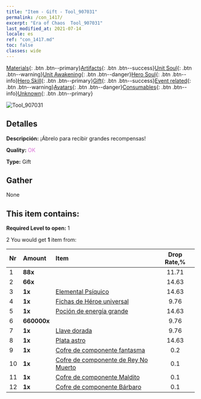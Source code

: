 ```yaml
---
title: "Item - Gift - Tool_907031"
permalink: /con_1417/
excerpt: "Era of Chaos  Tool_907031"
last_modified_at: 2021-07-14
locale: es
ref: "con_1417.md"
toc: false
classes: wide
---
```

 [Materials](/ItemsES/){: .btn .btn--primary}[Artifacts](/ItemsES/Artifacts/){: .btn .btn--success}[Unit Soul](/ItemsES/UnitSoul/){: .btn .btn--warning}[Unit Awakening](/ItemsES/UnitAwakening/){: .btn .btn--danger}[Hero Soul](/ItemsES/HeroSoul/){: .btn .btn--info}[Hero Skill](/ItemsES/HeroSkill/){: .btn .btn--primary}[Gift](/ItemsES/Gift/){: .btn .btn--success}[Event related](/ItemsES/Events/){: .btn .btn--warning}[Avatars](/ItemsES/Avatars/){: .btn .btn--danger}[Consumables](/ItemsES/Consumables/){: .btn .btn--info}[Unknown](/ItemsES/Unknown/){: .btn .btn--primary}

 ![Tool_907031](/images/t/i_907031.png)

## Detalles
 **Descripción:** ¡Ábrelo para recibir grandes recompensas!

 **Quality:** <span style="color: #DA70D6">OK</span>

 **Type:** Gift

## Gather

  None

## This item contains:

 **Required Level to open:** 1

 2 You would get **1** item  from:

  | Nr | Amount |     Item    | Drop Rate,% |
  |:---|:-------|:------------|:---------:|
  | 1 |  **88x** | <i class="fas fa-gem"/> | 11.71 | 
  | 2 |  **66x** | <i class="fas fa-gem"/> | 14.63 | 
  | 3 |  **1x** | [Elemental Psíquico](/ItemsES/unt_267/) | 14.63 | 
  | 4 |  **1x** | [Fichas de Héroe universal](/ItemsES/her_358/) | 9.76 | 
  | 5 |  **1x** | [Poción de energía grande](/ItemsES/con_706/) | 14.63 | 
  | 6 |  **660000x** | <i class="fas fa-coins"/> | 9.76 | 
  | 7 |  **1x** | [Llave dorada](/ItemsES/con_783/) | 9.76 | 
  | 8 |  **1x** | [Plata astro](/ItemsES/con_969/) | 14.63 | 
  | 9 |  **1x** | [Cofre de componente fantasma](/ItemsES/con_1339/) | 0.2 | 
  | 10 |  **1x** | [Cofre de componente de Rey No Muerto](/ItemsES/con_1340/) | 0.1 | 
  | 11 |  **1x** | [Cofre de componente Maldito](/ItemsES/con_1341/) | 0.1 | 
  | 12 |  **1x** | [Cofre de componente Bárbaro](/ItemsES/con_1342/) | 0.1 | 
